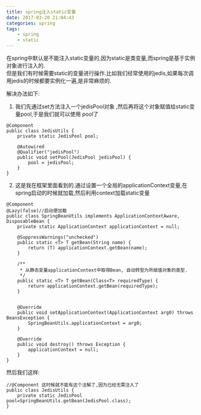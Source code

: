 ```yaml
---
title: spring注入static变量
date: 2017-03-20 21:04:43
categories: spring
tags: 
	- spring 
	- static
---
```


在spring中默认是不能注入static变量的,因为static是类变量,而spring是基于实例对象进行注入的.  
但是我们有时候需要static的变量进行操作.比如我们经常使用的jedis,如果每次调用jedis的时候都要实例化一遍,是非常麻烦的.  
<!--more-->
解决办法如下:
1. 我们先通过set方法注入一个jedisPool对象 ,然后再将这个对象赋值给static变量pool,于是我们就可以使用 pool了
```
@Component
public class JedisUtils {
	private static JedisPool pool;

	@Autowired
	@Qualifier("jedisPool")
	public void setPool(JedisPool jedisPool) {
		pool = jedisPool;
	}
}
```


2. 这是我在框架里面看到的.通过设置一个全局的applicationContext变量,在spring启动的时候就加载,然后利用context加载static变量

```
@Component
@Lazy(false)//启动便加载
public class SpringBeanUtils implements ApplicationContextAware, DisposableBean {
	private static ApplicationContext applicationContext = null;
	
	@SuppressWarnings("unchecked")
	public static <T> T getBean(String name) {
		return (T) applicationContext.getBean(name);
	}

	/**
	 * 从静态变量applicationContext中取得Bean, 自动转型为所赋值对象的类型.
	 */
	public static <T> T getBean(Class<T> requiredType) {
		return applicationContext.getBean(requiredType);
	}


	@Override
	public void setApplicationContext(ApplicationContext arg0) throws BeansException {
		SpringBeanUtils.applicationContext = arg0;
	}

	@Override
	public void destroy() throws Exception {
		applicationContext = null;
	}
}
```

然后我们这样:

```
//@Component 这时候就不能有这个注解了,因为已经无需注入了
public class JedisUtils {
	private static JedisPool pool=SpringBeanUtils.getBean(JedisPool.class);
}
```

